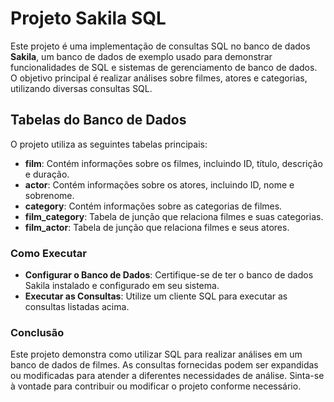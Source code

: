 # Projeto Sakila SQL

Este projeto é uma implementação de consultas SQL no banco de dados **Sakila**, um banco de dados de exemplo usado para demonstrar funcionalidades de SQL e sistemas de gerenciamento de banco de dados. O objetivo principal é realizar análises sobre filmes, atores e categorias, utilizando diversas consultas SQL.

## Tabelas do Banco de Dados

O projeto utiliza as seguintes tabelas principais:

- **film**: Contém informações sobre os filmes, incluindo ID, título, descrição e duração.
- **actor**: Contém informações sobre os atores, incluindo ID, nome e sobrenome.
- **category**: Contém informações sobre as categorias de filmes.
- **film_category**: Tabela de junção que relaciona filmes e suas categorias.
- **film_actor**: Tabela de junção que relaciona filmes e seus atores.

### Como Executar
- **Configurar o Banco de Dados**: Certifique-se de ter o banco de dados Sakila instalado e configurado em seu sistema.
- **Executar as Consultas**: Utilize um cliente SQL para executar as consultas listadas acima.

### Conclusão
Este projeto demonstra como utilizar SQL para realizar análises em um banco de dados de filmes. As consultas fornecidas podem ser expandidas ou modificadas para atender a diferentes necessidades de análise. Sinta-se à vontade para contribuir ou modificar o projeto conforme necessário.


